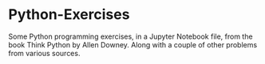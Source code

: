 # Python-Exercises
Some Python programming exercises, in a Jupyter Notebook file, from the book Think Python by Allen Downey. Along with a couple of other problems from various sources.
